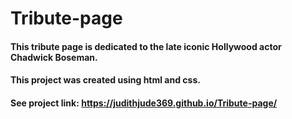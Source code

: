 # Tribute-page
#### This tribute page is dedicated to the late iconic Hollywood actor Chadwick Boseman. 
#### This project was created using html and css.
#### See project link: https://judithjude369.github.io/Tribute-page/
